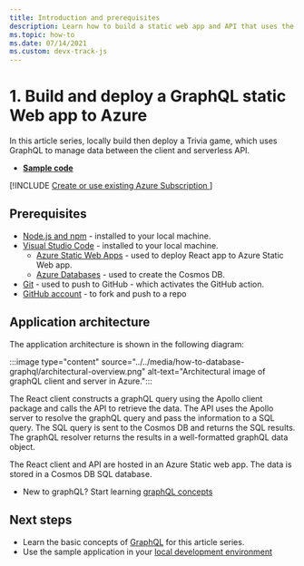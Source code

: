 ```yaml
---
title: Introduction and prerequisites 
description: Learn how to build a static web app and API that uses the Apollo GraphQL client and server libraries to build and run a trivia game app.
ms.topic: how-to
ms.date: 07/14/2021
ms.custom: devx-track-js
---
```


# 1. Build and deploy a GraphQL static Web app to Azure

In this article series, locally build then deploy a Trivia game, which uses GraphQL to manage data between the client and serverless API. 

* [**Sample code**](https://github.com/Azure-Samples/js-e2e-graphql-cosmosdb-static-web-app)

[!INCLUDE [Create or use existing Azure Subscription ](../../includes/environment-subscription-h2.md)]

## Prerequisites

- [Node.js and npm](https://nodejs.org/en/download) - installed to your local machine.
- [Visual Studio Code](https://code.visualstudio.com/) - installed to your local machine. 
    - [Azure Static Web Apps](https://marketplace.visualstudio.com/items?itemName=ms-azuretools.vscode-azurestaticwebapps) - used to deploy React app to Azure Static Web app.
    - [Azure Databases](https://marketplace.visualstudio.com/items?itemName=ms-azuretools.vscode-cosmosdb) - used to create the Cosmos DB.
- [Git](https://git-scm.com/downloads) - used to push to GitHub - which activates the GitHub action.
- [GitHub account](https://github.com/join) - to fork and push to a repo

## Application architecture

The application architecture is shown in the following diagram:

:::image type="content" source="../../media/how-to-database-graphql/architectural-overview.png" alt-text="Architectural image of graphQL client and server in Azure.":::

The React client constructs a graphQL query using the Apollo client package and calls the API to retrieve the data. The API uses the Apollo server to resolve the graphQL query and pass the information to a SQL query. The SQL query is sent to the Cosmos DB and returns the SQL results. The graphQL resolver returns the results in a well-formatted graphQL data object. 

The React client and API are hosted in an Azure Static web app. The data is stored in a Cosmos DB SQL database.

* New to graphQL? Start learning [graphQL concepts](https://graphql.org/learn/)

## Next steps

* Learn the basic concepts of [GraphQL](graphql-basics.md) for this article series.
* Use the sample application in your [local development environment](local-development.md)

